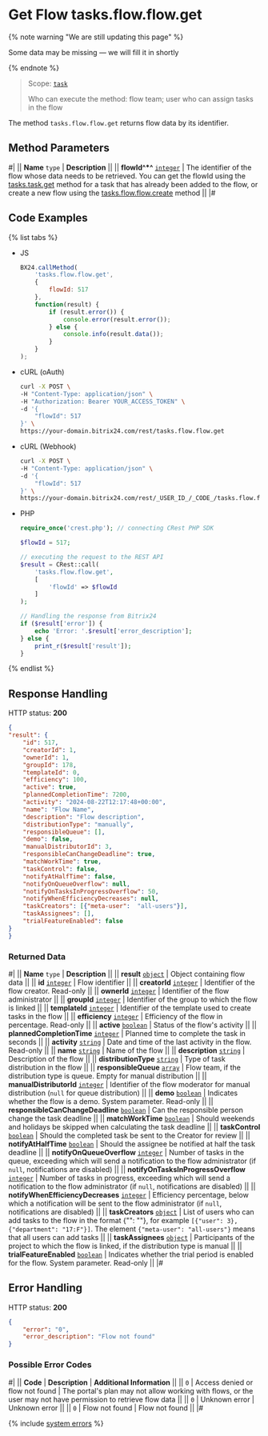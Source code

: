# Get Flow tasks.flow.flow.get

{% note warning "We are still updating this page" %}

Some data may be missing — we will fill it in shortly

{% endnote %}

> Scope: [`task`](../../scopes/permissions.md)
>
> Who can execute the method: flow team; user who can assign tasks in the flow

The method `tasks.flow.flow.get` returns flow data by its identifier.

## Method Parameters

#|
|| **Name** `type` | **Description** ||
|| **flowId^*^** [`integer`](../../data-types.md) | The identifier of the flow whose data needs to be retrieved. You can get the flowId using the [tasks.task.get](../tasks-task-get.md) method for a task that has already been added to the flow, or create a new flow using the [tasks.flow.flow.create](./tasks-flow-flow-create.md) method ||
|#

## Code Examples

{% list tabs %}

- JS
    ```js
    BX24.callMethod(
        'tasks.flow.flow.get',
        {
            flowId: 517
        },
        function(result) {
            if (result.error()) {
                console.error(result.error());
            } else {
                console.info(result.data());
            }
        }
    );
    ```

- cURL (oAuth)
    ```bash
    curl -X POST \
    -H "Content-Type: application/json" \
    -H "Authorization: Bearer YOUR_ACCESS_TOKEN" \
    -d '{
        "flowId": 517
    }' \
    https://your-domain.bitrix24.com/rest/tasks.flow.flow.get
    ```

- cURL (Webhook)
    ```bash
    curl -X POST \
    -H "Content-Type: application/json" \
    -d '{
        "flowId": 517
    }' \
    https://your-domain.bitrix24.com/rest/_USER_ID_/_CODE_/tasks.flow.flow.get
    ```

- PHP
    ```php
    require_once('crest.php'); // connecting CRest PHP SDK

    $flowId = 517;

    // executing the request to the REST API
    $result = CRest::call(
        'tasks.flow.flow.get',
        [
            'flowId' => $flowId
        ]
    );

    // Handling the response from Bitrix24
    if ($result['error']) {
        echo 'Error: '.$result['error_description'];
    } else {
        print_r($result['result']);
    }
    ```

{% endlist %}

## Response Handling

HTTP status: **200**

```json
{
"result": {
    "id": 517,
    "creatorId": 1,
    "ownerId": 1,
    "groupId": 178,
    "templateId": 0,
    "efficiency": 100,
    "active": true,
    "plannedCompletionTime": 7200,
    "activity": "2024-08-22T12:17:48+00:00",
    "name": "Flow Name",
    "description": "Flow description",
    "distributionType": "manually",
    "responsibleQueue": [],
    "demo": false,
    "manualDistributorId": 3,
    "responsibleCanChangeDeadline": true,
    "matchWorkTime": true,
    "taskControl": false,
    "notifyAtHalfTime": false,
    "notifyOnQueueOverflow": null,
    "notifyOnTasksInProgressOverflow": 50,
    "notifyWhenEfficiencyDecreases": null,
    "taskCreators": [{"meta-user":  "all-users"}],
    "taskAssignees": [],
    "trialFeatureEnabled": false
}
}
```

### Returned Data

#|
|| **Name** `type` | **Description** ||
|| **result** [`object`](../../data-types.md) | Object containing flow data ||
|| **id** [`integer`](../../data-types.md) | Flow identifier ||
|| **creatorId** [`integer`](../../data-types.md) | Identifier of the flow creator. Read-only ||
|| **ownerId** [`integer`](../../data-types.md) | Identifier of the flow administrator ||
|| **groupId** [`integer`](../../data-types.md) | Identifier of the group to which the flow is linked ||
|| **templateId** [`integer`](../../data-types.md) | Identifier of the template used to create tasks in the flow ||
|| **efficiency** [`integer`](../../data-types.md) | Efficiency of the flow in percentage. Read-only ||
|| **active** [`boolean`](../../data-types.md) | Status of the flow's activity ||
|| **plannedCompletionTime** [`integer`](../../data-types.md) | Planned time to complete the task in seconds ||
|| **activity** [`string`](../../data-types.md) | Date and time of the last activity in the flow. Read-only ||
|| **name** [`string`](../../data-types.md) | Name of the flow ||
|| **description** [`string`](../../data-types.md) | Description of the flow ||
|| **distributionType** [`string`](../../data-types.md) | Type of task distribution in the flow ||
|| **responsibleQueue** [`array`](../../data-types.md) | Flow team, if the distribution type is queue. Empty for manual distribution ||
|| **manualDistributorId** [`integer`](../../data-types.md) | Identifier of the flow moderator for manual distribution (`null` for queue distribution) ||
|| **demo** [`boolean`](../../data-types.md) | Indicates whether the flow is a demo. System parameter. Read-only ||
|| **responsibleCanChangeDeadline** [`boolean`](../../data-types.md) | Can the responsible person change the task deadline ||
|| **matchWorkTime** [`boolean`](../../data-types.md) | Should weekends and holidays be skipped when calculating the task deadline ||
|| **taskControl** [`boolean`](../../data-types.md) | Should the completed task be sent to the Creator for review ||
|| **notifyAtHalfTime** [`boolean`](../../data-types.md) | Should the assignee be notified at half the task deadline ||
|| **notifyOnQueueOverflow** [`integer`](../../data-types.md) | Number of tasks in the queue, exceeding which will send a notification to the flow administrator (if `null`, notifications are disabled) ||
|| **notifyOnTasksInProgressOverflow** [`integer`](../../data-types.md) | Number of tasks in progress, exceeding which will send a notification to the flow administrator (if `null`, notifications are disabled) ||
|| **notifyWhenEfficiencyDecreases** [`integer`](../../data-types.md) | Efficiency percentage, below which a notification will be sent to the flow administrator (if `null`, notifications are disabled) ||
|| **taskCreators** [`object`](../../data-types.md) | List of users who can add tasks to the flow in the format {"<entity-type>": "<entity-identifier>"}, for example `[{"user": 3}, {"department": "17:F"}]`. The element `{"meta-user": "all-users"}` means that all users can add tasks ||
|| **taskAssignees** [`object`](../../data-types.md) | Participants of the project to which the flow is linked, if the distribution type is manual ||
|| **trialFeatureEnabled** [`boolean`](../../data-types.md) | Indicates whether the trial period is enabled for the flow. System parameter. Read-only ||
|#

## Error Handling

HTTP status: **200**

```json
{
    "error": "0",
    "error_description": "Flow not found"
}
```

### Possible Error Codes

#|
|| **Code** | **Description** | **Additional Information** ||
|| `0` | Access denied or flow not found | The portal's plan may not allow working with flows, or the user may not have permission to retrieve flow data ||
|| `0` | Unknown error | Unknown error ||
|| `0` | Flow not found | Flow not found ||
|#

{% include [system errors](../../../_includes/system-errors.md) %}